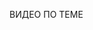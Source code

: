 ВИДЕО ПО ТЕМЕ
                                                                                                

